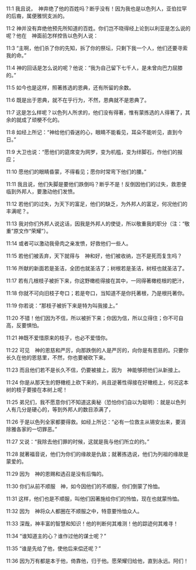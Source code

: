 <a id="1"></a>11:1  我且说，　神弃绝了他的百姓吗？断乎没有！因为我也是以色列人，亚伯拉罕的后裔，属便雅悯支派的。  

<a id="2"></a>11:2  神并没有弃绝他预先所知道的百姓。你们岂不晓得经上论到以利亚是怎么说的呢？他在　神面前怎样控告以色列人说：  

<a id="3"></a>11:3  “主啊，他们杀了你的先知，拆了你的祭坛，只剩下我一个人，他们还要寻索我的命。”  

<a id="4"></a>11:4  神的回话是怎么说的呢？他说：“我为自己留下七千人，是未曾向巴力屈膝的。”  

<a id="5"></a>11:5  如今也是这样，照著拣选的恩典，还有所留的余数。  

<a id="6"></a>11:6  既是出于恩典，就不在乎行为，不然，恩典就不是恩典了。  

<a id="7"></a>11:7  这是怎么样呢？以色列人所求的，他们没有得著，惟有蒙拣选的人得著了，其余的就成了顽梗不化的。  

<a id="8"></a>11:8  如经上所记：“神给他们昏迷的心，眼睛不能看见，耳朵不能听见，直到今日。”  

<a id="9"></a>11:9  大卫也说：“愿他们的筵席变为网罗，变为机槛，变为绊脚石，作他们的报应；  

<a id="10"></a>11:10  愿他们的眼睛昏蒙，不得看见；愿你时常弯下他们的腰。”  

<a id="11"></a>11:11  我且说，他们失脚是要他们跌倒吗？断乎不是！反倒因他们的过失，救恩便临到外邦人，要激动他们发愤。  

<a id="12"></a>11:12  若他们的过失，为天下的富足，他们的缺乏，为外邦人的富足，何况他们的丰满呢？。  

<a id="13"></a>11:13  我对你们外邦人说这话，因我是外邦人的使徒，所以敬重我的职分（注：“敬重”原文作“荣耀”）。  

<a id="14"></a>11:14  或者可以激动我骨肉之亲发愤，好救他们一些人。  

<a id="15"></a>11:15  若他们被丢弃，天下就得与　神和好，他们被收纳，岂不是死而复生吗？  

<a id="16"></a>11:16  所献的新面若是圣洁，全团也就圣洁了；树根若是圣洁，树枝也就圣洁了。  

<a id="17"></a>11:17  若有几根枝子被折下来，你这野橄榄得接在其中，一同得著橄榄根的肥汁，  

<a id="18"></a>11:18  你就不可向旧枝子夸口；若是夸口，当知道不是你托著根，乃是根托著你。  

<a id="19"></a>11:19  你若说：“那枝子被折下来是特为叫我接上。”  

<a id="20"></a>11:20  不错！他们因为不信，所以被折下来；你因为信，所以立得住；你不可自高，反要惧怕。  

<a id="21"></a>11:21  神既不爱惜原来的枝子，也必不爱惜你。  

<a id="22"></a>11:22  可见　神的恩慈和严厉，向那跌倒的人是严厉的，向你是有恩慈的。只要你长久在他的恩慈里，不然，你也要被砍下来。  

<a id="23"></a>11:23  而且他们若不是长久不信，仍要被接上，因为　神能够把他们从新接上。  

<a id="24"></a>11:24  你是从那天生的野橄榄上砍下来的，尚且逆著性得接在好橄榄上，何况这本树的枝子要接在本树上呢！  

<a id="25"></a>11:25  弟兄们，我不愿意你们不知道这奥秘（恐怕你们自以为聪明）：就是以色列人有几分是硬心的，等到外邦人的数目添满了，  

<a id="26"></a>11:26  于是以色列全家都要得救。如经上所记：“必有一位救主从锡安出来，要消除雅各家的一切罪恶。”  

<a id="27"></a>11:27  又说：“我除去他们罪的时候，这就是我与他们所立的约。”  

<a id="28"></a>11:28  就著福音说，他们为你们的缘故是仇敌；就著拣选说，他们为列祖的缘故是蒙爱的。  

<a id="29"></a>11:29  因为　神的恩赐和选召是没有后悔的。  

<a id="30"></a>11:30  你们从前不顺服　神，如今因他们的不顺服，你们倒蒙了怜恤。  

<a id="31"></a>11:31  这样，他们也是不顺服，叫他们因著施给你们的怜恤，现在也就蒙怜恤。  

<a id="32"></a>11:32  因为　神将众人都圈在不顺服之中，特意要怜恤众人。  

<a id="33"></a>11:33  深哉，神丰富的智慧和知识！他的判断何其难测！他的踪迹何其难寻！  

<a id="34"></a>11:34  “谁知道主的心？谁作过他的谋士呢？”  

<a id="35"></a>11:35  “谁是先给了他，使他后来偿还呢？”  

<a id="36"></a>11:36  因为万有都是本于他，倚靠他，归于他。愿荣耀归给他，直到永远。阿们！  
